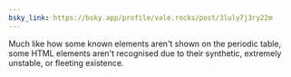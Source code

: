 ```yaml
---
bsky_link: https://bsky.app/profile/vale.rocks/post/3luly7j3ry22m
---
```


Much like how some known elements aren't shown on the periodic table, some HTML elements aren't recognised due to their synthetic, extremely unstable, or fleeting existence.
